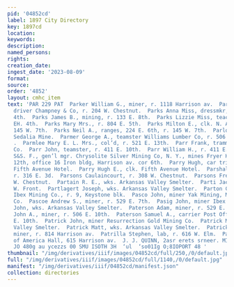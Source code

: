 ```yaml
---
pid: '04852cd'
label: 1897 City Directory
key: 1897cd
location: 
keywords: 
description: 
named_persons: 
rights: 
creation_date: 
ingest_date: '2023-08-09'
format: 
source: 
order: '4852'
layout: cmhc_item
text: 'PAR 229 PAT  Parker William G., miner, r. 1118 Harrison av.  Parkins Washington,
  driver Champney & Co, r. 204 W. Chestnut.  Parks Anna Miss, dressmkr, r. 135 E.
  4th.  Parks James B., mining, r. 133 E. 8th.  Parks Lizzie Miss, teacher, r. 135
  EH. 4th.  Parks Mary Mrs., r. 804 E. 5th.  Parks Milton E., clk. N. A. Parks, r.
  145 W. 7th.  Parks Neil A., ranges, 224 E. 6th, r. 145 W. 7th.  Parlotas A., miner
  Sedalia Mine.  Parmer George A., teamster Williams Lumber Co, r. 506 N. Hemlock.
  .  Parmlee Mary E. L. Mrs., col’d, r. 521 E. 13th.  Parr Frank, trammer Mahala Mining
  Co.  Parr John, teamster, r. 411 E. 10th.  Parr William H., r. 411 E. 10th.  PARRISH
  S&S. F., gen’l mgr. Chrysolite Silver Mining Co, N. Y., mines Fryer Hill head E.
  12th, office 16 Iron bldg, Harrison av. cor 6th.  Parry Hugh, car trimmer, bds.
  Fifth Avenue Hotel.  Parry Hugh E., clk. Fifth Avenue Hotel.  Parshall Maggie Mrs.,
  r. 316 E. 3d.  Parsons Caulaincourt, r. 308 W. Chestnut.  Parsons Fred O., r. 308
  W. Chestnut.  Partain R. E., wks. Arkansas Valley Smelter.  Parti Jacob, r. 300
  W. Front.  Partlagert Joseph, wks. Arkansas Valley Smelter.  Parton Charles, miner
  Ibex Mining Co., r. 9, Keystone blk.  Pasco John, miner Yak Mining, Milling & Tunnel
  Co.  Pascoe Andrew S., miner, r. 529 E. 7th.  Pasig John, miner Ibex Mining Co.  Pastook
  John, wks. Arkansas Valley Smelter.  Paterson Adam, miner, r. 529 E. 10th.  Paterson
  John A., miner, r. 506 E. 10th.  Paterson Samuel A., carrier Post Office, r. 529
  E. 10th.  Patrick John, miner Resurrection Gold Mining Co.  Patrick Mart, wks. Arkansas
  Valley Smelter.  Patrick Matt, wks. Arkansas Valley Smelter.  Patrick William S.,
  miner, r. 814 Harrison av.  Patrilla Stephen, lab, r. 616 W. Elm.  Patriotic Sons
  of America Hall, 615 Harrison av.  J. J. QUINN, 2asr erets srneer. MIXED PAINTS              Wyhlan
  JO 480g au ycezzs 00 SMU ISOTH 3H  ‘ul  ‘so01Ig O;8IOPORT 48 '
thumbnail: "/img/derivatives/iiif/images/04852cd/full/250,/0/default.jpg"
full: "/img/derivatives/iiif/images/04852cd/full/1140,/0/default.jpg"
manifest: "/img/derivatives/iiif/04852cd/manifest.json"
collection: directories
---
```

